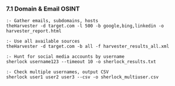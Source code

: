 ### 7.1 Domain & Email OSINT
    :- Gather emails, subdomains, hosts
    theHarvester -d target.com -l 500 -b google,bing,linkedin -o harvester_report.html 
    
    :- Use all available sources
    theHarvester -d target.com -b all -f harvester_results_all.xml
    
    :- Hunt for social media accounts by username
    sherlock username123 --timeout 10 -o sherlock_results.txt
    
    :- Check multiple usernames, output CSV
    sherlock user1 user2 user3 --csv -o sherlock_multiuser.csv